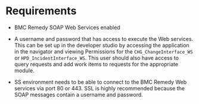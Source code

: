 [title]: # (Requirements)
[tags]: # (BMC Remedy)
[priority]: # (10)

# Requirements

- BMC Remedy SOAP Web Services enabled

- A username and password that has access to execute the Web services. This can be set up in the developer studio by accessing the application in the navigator and viewing Permissions for the `CHG_ChangeInterface_WS` or `HPD_IncidentInterface_WS`. This user should also have access to query requests and add work items to requests for the appropriate module.

- SS environment needs to be able to connect to the BMC Remedy Web services via port 80 or 443\. SSL is highly recommended because the SOAP messages contain a username and password.
